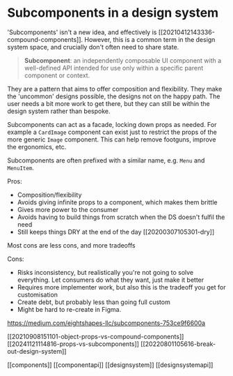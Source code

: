# Subcomponents in a design system

'Subcomponents' isn't a new idea, and effectively is [[20210412143336-compound-components]]. However, this is a common term in the design system space, and crucially don't often need to share state.

> **Subcomponent**: an independently composable UI component with a well-defined API intended for use only within a specific parent component or context.

They are a pattern that aims to offer composition and flexibility. They make the 'uncommon' designs possible, the designs not on the happy path. The user needs a bit more work to get there, but they can still be within the design system rather than bespoke.

Subcomponents can act as a facade, locking down props as needed. For example a `CardImage` component can exist just to restrict the props of the more generic `Image` component. This can help remove footguns, improve the ergonomics, etc.

Subcomponents are often prefixed with a similar name, e.g. `Menu` and `MenuItem`.

Pros:
- Composition/flexibility
- Avoids giving infinite props to a component, which makes them brittle
- Gives more power to the consumer
- Avoids having to build things from scratch when the DS doesn't fulfil the need
- Still keeps things DRY at the end of the day [[20200307105301-dry]]

Most cons are less cons, and more tradeoffs

Cons:
- Risks inconsistency, but realistically you're not going to solve everything. Let consumers do what they want, just make it better
- Requires more implementer work, but also this is the tradeoff you get for customisation
- Create debt, but probably less than going full custom
- Might be hard to re-create in Figma.

https://medium.com/eightshapes-llc/subcomponents-753ce9f6600a

[[20210908151101-object-props-vs-compound-components]]
[[20241121114816-props-vs-subcomponents]]
[[20220801105616-break-out-design-system]]

[[components]]
[[componentapi]]
[[designsystem]]
[[designsystemapi]]